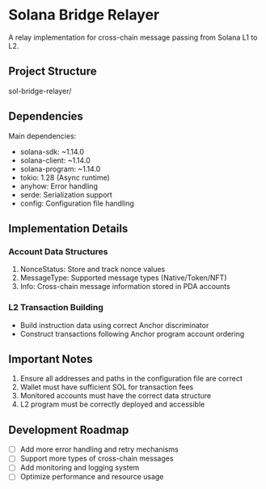 # Solana Bridge Relayer

A relay implementation for cross-chain message passing from Solana L1 to L2.

## Project Structure

sol-bridge-relayer/ 

## Dependencies

Main dependencies:
- solana-sdk: ~1.14.0
- solana-client: ~1.14.0
- solana-program: ~1.14.0
- tokio: 1.28 (Async runtime)
- anyhow: Error handling
- serde: Serialization support
- config: Configuration file handling

## Implementation Details

### Account Data Structures

1. NonceStatus: Store and track nonce values
2. MessageType: Supported message types (Native/Token/NFT)
3. Info: Cross-chain message information stored in PDA accounts

### L2 Transaction Building

- Build instruction data using correct Anchor discriminator
- Construct transactions following Anchor program account ordering

## Important Notes

1. Ensure all addresses and paths in the configuration file are correct
2. Wallet must have sufficient SOL for transaction fees
3. Monitored accounts must have the correct data structure
4. L2 program must be correctly deployed and accessible

## Development Roadmap

- [ ] Add more error handling and retry mechanisms
- [ ] Support more types of cross-chain messages
- [ ] Add monitoring and logging system
- [ ] Optimize performance and resource usage